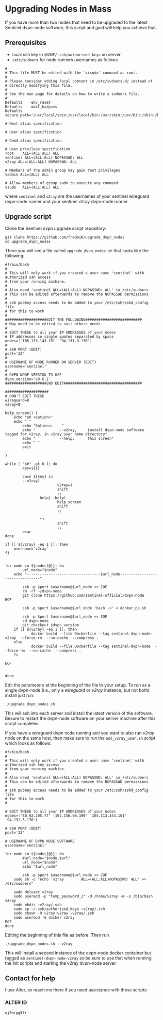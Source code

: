 # Upgrading Nodes in Mass

If you have more than two nodes that need to be upgraded to the latest Sentinel dvpn-node software, this script and guid will help you achieve that.

## Prerequisites 
* local ssh key in `$HOME/.ssh/authorized_keys` on server
* `/etc/sudoers` for node runners usernames as follows

```shell
#
# This file MUST be edited with the 'visudo' command as root.
#
# Please consider adding local content in /etc/sudoers.d/ instead of
# directly modifying this file.
#
# See the man page for details on how to write a sudoers file.
#
Defaults	env_reset
Defaults	mail_badpass
Defaults	secure_path="/usr/local/sbin:/usr/local/bin:/usr/sbin:/usr/bin:/sbin:/bin:/snap/bin"

# Host alias specification

# User alias specification

# Cmnd alias specification

# User privilege specification
root	ALL=(ALL:ALL) ALL
sentinel ALL=(ALL:ALL) NOPASSWD: ALL
v2ray ALL=(ALL:ALL) NOPASSWD: ALL

# Members of the admin group may gain root privileges
%admin ALL=(ALL) ALL

# Allow members of group sudo to execute any command
%sudo	ALL=(ALL:ALL) ALL

```

where `sentinel` and `v2ray` are the usernames of your sentinel wireguard dvpn-node runner and your sentinel v2ray dvpn-node runner.

## Upgrade script

Clone the Sentinel dvpn upgrade script repository:

```shell
git clone https://github.com/freQniK/upgrade_dvpn_nodes
cd upgrade_dvpn_nodes
```

There you will see a file called `upgrade_dvpn_nodes.sh` that looks like the following:

```shell
#!/bin/bash
#
# This will only work if you created a user name 'sentinel' with authorized ssh access 
# from your running machine. 
#
# Also need 'sentinel ALL=(ALL:ALL) NOPASSWD: ALL' in /etc/sudoers
# This can be edited afterwards to remove the NOPASSWD permissions
#
# ssh pubkey access needs to be added to your /etc/ssh/sshd_config file
# for this to work
#
###################EDIT THE FOLLOWING##########################
# May need to be edited to suit others needs
#
# EDIT THESE to all your IP ADDRESSES of your nodes
# IP addresses in single quotes separated by space
nodes=('185.113.143.101' '94.131.3.170')
#
# SSH PORT (EDIT)
port='22'
#
# USERNAME OF NODE RUNNER ON SERVER (EDIT)
username='sentinel'
#
# DVPN NODE VERSION TO USE
dvpn_version='v0.6.1'
###################END EDIT####################################

####################
# DON'T EDIT THESE
wireguard=0
v2ray=0

help_screen() {
	echo "$0 <option>"
	echo " "
        echo "Options:    "
        echo "           --v2ray,     install dvpn-node software tagged for v2ray, in v2ray user home directory"
        echo "           --help,      this screen"
        echo " "
        exit

}

while [ "$#" -gt 0 ]; do
        key=${1}

        case ${key} in
		--v2ray)
                        v2ray=1
                        shift
                        ;;
                help|--help)
                        help_screen
                        shift
                        ;;
                				
                *)
                        shift
                        ;;
        esac
done

if [[ ${v2ray} -eq 1 ]]; then
	username='v2ray'
fi


for node in ${nodes[@]}; do
        url_node="$node"
	echo "----------------------------------$url_node---------------------------------"

        ssh -p $port $username@$url_node << EOF
        rm -rf ~/dvpn-node
        git clone https://github.com/sentinel-official/dvpn-node 
EOF

        ssh -p $port $username@$url_node 'bash -s' < docker_ps.sh

        ssh -p $port $username@$url_node << EOF
        cd dvpn-node
        git checkout $dvpn_version
	if [[ ${v2ray} -eq 1 ]]; then
	        docker build --file Dockerfile --tag sentinel-dvpn-node-v2ray  --force-rm  --no-cache  --compress .
	else
	        docker build --file Dockerfile --tag sentinel-dvpn-node  --force-rm  --no-cache  --compress .
	fi
	
EOF
        
        
done

```

Edit the parameters at the beginning of the file to your setup. To run as a single dvpn-node (i.e., only a *wireguard* or *v2ray* instance, but not both) install just run:

```shell
./upgrade_dvpn_nodes.sh
```

This will ssh into each server and install the latest version of the software. Besure to restart the dvpn-node software on your server machine after this script completes. 

If you have a wireguard dvpn node running and you want to also run *v2ray* node on the same host, then make sure to run the `add_v2ray_user.sh` script which looks as follows:

```shell
#!/bin/bash
#
# This will only work if you created a user name 'sentinel' with authorized ssh key access 
# from your running machine. 
#
# Also need 'sentinel ALL=(ALL:ALL) NOPASSWD: ALL' in /etc/sudoers
# This can be edited afterwards to remove the NOPASSWD permissions
#
# ssh pubkey access needs to be added to your /etc/ssh/sshd_config file
# for this to work
#

# EDIT THESE to all your IP ADDRESSES of your nodes
nodes=('80.92.205.77' '194.156.98.199' '185.113.143.101' '94.131.3.170')

# SSH PORT (EDIT)
port='22'

# USERNAME OF DVPN NODE SOFTWARE
username='sentinel'

for node in ${nodes[@]}; do
        #url_node="$node.$url"
        url_node="$node"
        echo "$url_node"

        ssh -p $port $username@$url_node << EOF
	sudo sh -c "echo 'v2ray        ALL=(ALL:ALL)NOPASSWD: ALL' >> /etc/sudoers"

	sudo deluser v2ray
	sudo useradd -p "temp_password_1" -d /home/v2ray -m -s /bin/bash v2ray
	sudo mkdir ~v2ray/.ssh
	sudo cp ~/.ssh/authorized_keys ~v2ray/.ssh
	sudo chown -R v2ray:v2ray ~v2ray/.ssh
	sudo usermod -G docker v2ray
EOF
done

```

Editing the beginning of this file as before. Then run 

`./upgrade_dvpn_nodes.sh --v2ray` 

This will install a second instance of the dvpn-node docker container but tagged as `sentinel-dvpn-node-v2ray`  so be sure to use that when running the init scripts and starting the v2ray dvpn-node server. 

## Contact for help

I use Alter, so reach me there if you need assistance with these scripts:

### ALTER ID
```
uj9nrpg57r
```

